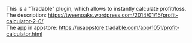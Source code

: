This is a "Tradable" plugin, which allows to instantly calculate profit/loss. <br>
The description: https://tweenoaks.wordpress.com/2014/01/15/profit-calculator-2-0/ <br>
The app in appstore: https://usappstore.tradable.com/app/1051/profit-calculator.html
